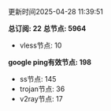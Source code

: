 更新时间2025-04-28 11:39:51

**总订阅: 22**
**总节点: 5964**
- vless节点: 10

**google ping有效节点: 198**
- ss节点: 145
- trojan节点: 36
- v2ray节点: 17
